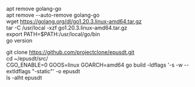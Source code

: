 apt remove golang-go  
apt remove --auto-remove golang-go  
wget https://golang.org/dl/go1.20.3.linux-amd64.tar.gz  
tar -C /usr/local -xzf go1.20.3.linux-amd64.tar.gz  
export PATH=$PATH:/usr/local/go/bin  
go version  

git clone https://github.com/projectclone/epusdt.git  
cd ~/epusdt/src/  
CGO_ENABLE=0 GOOS=linux GOARCH=amd64 go build -ldflags '-s -w --extldflags "-static"' -o epusdt  
ls -alht epusdt  

